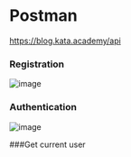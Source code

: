# Postman
https://blog.kata.academy/api

### Registration
![image](https://user-images.githubusercontent.com/88095712/216329565-15601002-ef16-4a8c-893b-ae402086b08f.png)


### Authentication
![image](https://user-images.githubusercontent.com/88095712/216329299-1a17f334-ac79-4358-b481-0d3844801ba3.png)

###Get current user

